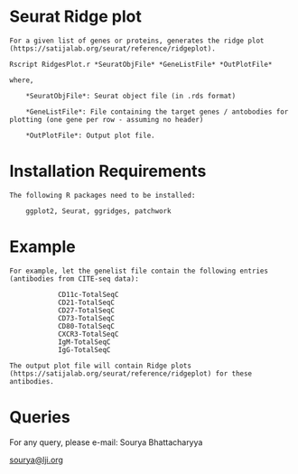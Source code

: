 Seurat Ridge plot
======================

	For a given list of genes or proteins, generates the ridge plot (https://satijalab.org/seurat/reference/ridgeplot).

	Rscript RidgesPlot.r *SeuratObjFile* *GeneListFile* *OutPlotFile*

	where,

		*SeuratObjFile*: Seurat object file (in .rds format)

		*GeneListFile*: File containing the target genes / antobodies for plotting (one gene per row - assuming no header)

		*OutPlotFile*: Output plot file.


Installation Requirements
============================

	The following R packages need to be installed:

		ggplot2, Seurat, ggridges, patchwork


Example
==========

	For example, let the genelist file contain the following entries (antibodies from CITE-seq data):

				CD11c-TotalSeqC
				CD21-TotalSeqC
				CD27-TotalSeqC 
				CD73-TotalSeqC
				CD80-TotalSeqC
				CXCR3-TotalSeqC
				IgM-TotalSeqC
				IgG-TotalSeqC
				
	The output plot file will contain Ridge plots (https://satijalab.org/seurat/reference/ridgeplot) for these antibodies. 


Queries
=======

For any query, please e-mail:
Sourya Bhattacharyya

sourya@lji.org


